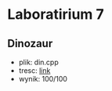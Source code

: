 # Laboratirium 7
## Dinozaur
* plik: din.cpp
* tresc: [link](https://szkopul.edu.pl/c/laboratorium-z-asd-2021/p/din/)
* wynik: 100/100
